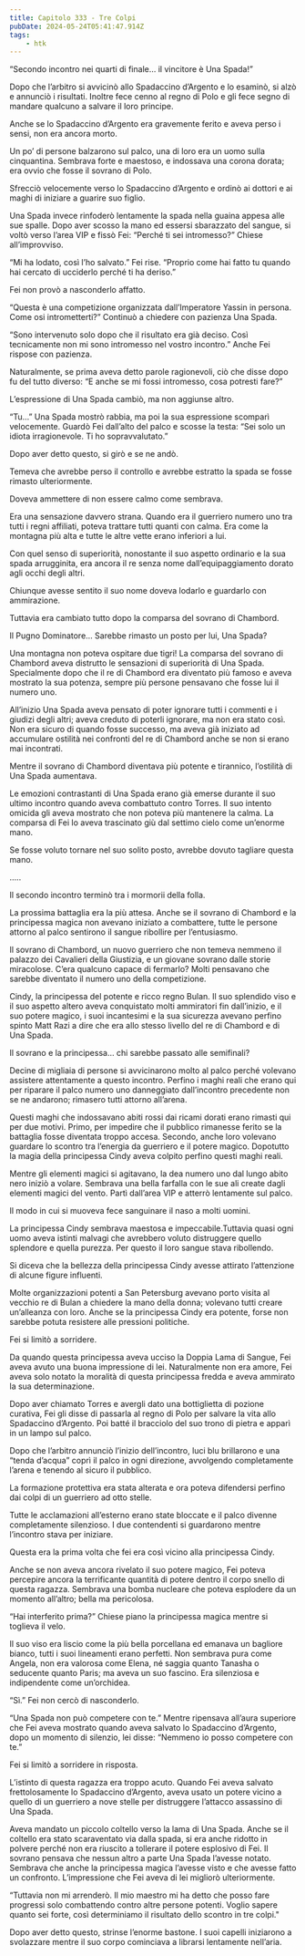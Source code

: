 ```yaml
---
title: Capitolo 333 - Tre Colpi
pubDate: 2024-05-24T05:41:47.914Z
tags:
    - htk
---
```


“Secondo incontro nei quarti di finale… il vincitore è Una Spada!”

Dopo che l’arbitro si avvicinò allo Spadaccino d’Argento e lo esaminò, si alzò e annunciò i risultati. Inoltre fece cenno al regno di Polo e gli fece segno di mandare qualcuno a salvare il loro principe.

Anche se lo Spadaccino d’Argento era gravemente ferito e aveva perso i sensi, non era ancora morto.

Un po’ di persone balzarono sul palco, una di loro era un uomo sulla cinquantina. Sembrava forte e maestoso, e indossava una corona dorata; era ovvio che fosse il sovrano di Polo.

Sfrecciò velocemente verso lo Spadaccino d’Argento e ordinò ai dottori e ai maghi di iniziare a guarire suo figlio.

Una Spada invece rinfoderò lentamente la spada nella guaina appesa alle sue spalle. Dopo aver scosso la mano ed essersi sbarazzato del sangue, si voltò verso l’area VIP e fissò Fei: “Perché ti sei intromesso?” Chiese all’improvviso.

“Mi ha lodato, così l’ho salvato.” Fei rise. “Proprio come hai fatto tu quando hai cercato di ucciderlo perché ti ha deriso.”

Fei non provò a nasconderlo affatto.

“Questa è una competizione organizzata dall’Imperatore Yassin in persona. Come osi intrometterti?” Continuò a chiedere con pazienza Una Spada.

“Sono intervenuto solo dopo che il risultato era già deciso. Così tecnicamente non mi sono intromesso nel vostro incontro.” Anche Fei rispose con pazienza.

Naturalmente, se prima aveva detto parole ragionevoli, ciò che disse dopo fu del tutto diverso: “E anche se mi fossi intromesso, cosa potresti fare?”

L’espressione di Una Spada cambiò, ma non aggiunse altro.

“Tu…” Una Spada mostrò rabbia, ma poi la sua espressione scomparì velocemente. Guardò Fei dall’alto del palco e scosse la testa: “Sei solo un idiota irragionevole. Ti ho sopravvalutato.”

Dopo aver detto questo, si girò e se ne andò.

Temeva che avrebbe perso il controllo e avrebbe estratto la spada se fosse rimasto ulteriormente.

Doveva ammettere di non essere calmo come sembrava.

Era una sensazione davvero strana. Quando era il guerriero numero uno tra tutti i regni affiliati, poteva trattare tutti quanti con calma. Era come la montagna più alta e tutte le altre vette erano inferiori a lui.

Con quel senso di superiorità, nonostante il suo aspetto ordinario e la sua spada arrugginita, era ancora il re senza nome dall’equipaggiamento dorato agli occhi degli altri.

Chiunque avesse sentito il suo nome doveva lodarlo e guardarlo con ammirazione.

Tuttavia era cambiato tutto dopo la comparsa del sovrano di Chambord.

Il Pugno Dominatore… Sarebbe rimasto un posto per lui, Una Spada?

Una montagna non poteva ospitare due tigri! La comparsa del sovrano di Chambord aveva distrutto le sensazioni di superiorità di Una Spada. Specialmente dopo che il re di Chambord era diventato più famoso e aveva mostrato la sua potenza, sempre più persone pensavano che fosse lui il numero uno.

All’inizio Una Spada aveva pensato di poter ignorare tutti i commenti e i giudizi degli altri; aveva creduto di poterli ignorare, ma non era stato così. Non era sicuro di quando fosse successo, ma aveva già iniziato ad accumulare ostilità nei confronti del re di Chambord anche se non si erano mai incontrati.

Mentre il sovrano di Chambord diventava più potente e tirannico, l’ostilità di Una Spada aumentava.

Le emozioni contrastanti di Una Spada erano già emerse durante il suo ultimo incontro quando aveva combattuto contro Torres. Il suo intento omicida gli aveva mostrato che non poteva più mantenere la calma. La comparsa di Fei lo aveva trascinato giù dal settimo cielo come un’enorme mano.

Se fosse voluto tornare nel suo solito posto, avrebbe dovuto tagliare questa mano.

…..

Il secondo incontro terminò tra i mormorii della folla.

La prossima battaglia era la più attesa. Anche se il sovrano di Chambord e la principessa magica non avevano iniziato a combattere, tutte le persone attorno al palco sentirono il sangue ribollire per l’entusiasmo.

Il sovrano di Chambord, un nuovo guerriero che non temeva nemmeno il palazzo dei Cavalieri della Giustizia, e un giovane sovrano dalle storie miracolose. C’era qualcuno capace di fermarlo? Molti pensavano che sarebbe diventato il numero uno della competizione.

Cindy, la principessa del potente e ricco regno Bulan. Il suo splendido viso e il suo aspetto altero aveva conquistato molti ammiratori fin dall’inizio, e il suo potere magico, i suoi incantesimi e la sua sicurezza avevano perfino spinto Matt Razi a dire che era allo stesso livello del re di Chambord e di Una Spada.

Il sovrano e la principessa… chi sarebbe passato alle semifinali?

Decine di migliaia di persone si avvicinarono molto al palco perché volevano assistere attentamente a questo incontro. Perfino i maghi reali che erano qui per riparare il palco numero uno danneggiato dall’incontro precedente non se ne andarono; rimasero tutti attorno all’arena.

Questi maghi che indossavano abiti rossi dai ricami dorati erano rimasti qui per due motivi. Primo, per impedire che il pubblico rimanesse ferito se la battaglia fosse diventata troppo accesa. Secondo, anche loro volevano guardare lo scontro tra l’energia da guerriero e il potere magico. Dopotutto la magia della principessa Cindy aveva colpito perfino questi maghi reali.

Mentre gli elementi magici si agitavano, la dea numero uno dal lungo abito nero iniziò a volare. Sembrava una bella farfalla con le sue ali create dagli elementi magici del vento. Partì dall’area VIP e atterrò lentamente sul palco.

Il modo in cui si muoveva fece sanguinare il naso a molti uomini.

La principessa Cindy sembrava maestosa e impeccabile.Tuttavia quasi ogni uomo aveva istinti malvagi che avrebbero voluto distruggere quello splendore e quella purezza. Per questo il loro sangue stava ribollendo.

Si diceva che la bellezza della principessa Cindy avesse attirato l’attenzione di alcune figure influenti.

Molte organizzazioni potenti a San Petersburg avevano porto visita al vecchio re di Bulan a chiedere la mano della donna; volevano tutti creare un’alleanza con loro. Anche se la principessa Cindy era potente, forse non sarebbe potuta resistere alle pressioni politiche.

Fei si limitò a sorridere.

Da quando questa principessa aveva ucciso la Doppia Lama di Sangue, Fei aveva avuto una buona impressione di lei. Naturalmente non era amore, Fei aveva solo notato la moralità di questa principessa fredda e aveva ammirato la sua determinazione.

Dopo aver chiamato Torres e avergli dato una bottiglietta di pozione curativa, Fei gli disse di passarla al regno di Polo per salvare la vita allo Spadaccino d’Argento. Poi batté il bracciolo del suo trono di pietra e apparì in un lampo sul palco.

Dopo che l’arbitro annunciò l’inizio dell’incontro, luci blu brillarono e una “tenda d’acqua” coprì il palco in ogni direzione, avvolgendo completamente l’arena e tenendo al sicuro il pubblico.

La formazione protettiva era stata alterata e ora poteva difendersi perfino dai colpi di un guerriero ad otto stelle.

Tutte le acclamazioni all’esterno erano state bloccate e il palco divenne completamente silenzioso. I due contendenti si guardarono mentre l’incontro stava per iniziare.

Questa era la prima volta che fei era così vicino alla principessa Cindy.

Anche se non aveva ancora rivelato il suo potere magico, Fei poteva percepire ancora la terrificante quantità di potere dentro il corpo snello di questa ragazza. Sembrava una bomba nucleare che poteva esplodere da un momento all’altro; bella ma pericolosa.

“Hai interferito prima?” Chiese piano la principessa magica mentre si toglieva il velo.

Il suo viso era liscio come la più bella porcellana ed emanava un bagliore bianco, tutti i suoi lineamenti erano perfetti. Non sembrava pura come Angela, non era valorosa come Elena, né saggia quanto Tanasha o seducente quanto Paris; ma aveva un suo fascino. Era silenziosa e indipendente come un’orchidea.

“Sì.” Fei non cercò di nasconderlo.

“Una Spada non può competere con te.” Mentre ripensava all’aura superiore che Fei aveva mostrato quando aveva salvato lo Spadaccino d’Argento, dopo un momento di silenzio, lei disse: “Nemmeno io posso competere con te.”

Fei si limitò a sorridere in risposta.

L’istinto di questa ragazza era troppo acuto. Quando Fei aveva salvato frettolosamente lo Spadaccino d’Argento, aveva usato un potere vicino a quello di un guerriero a nove stelle per distruggere l’attacco assassino di Una Spada.

Aveva mandato un piccolo coltello verso la lama di Una Spada. Anche se il coltello era stato scaraventato via dalla spada, si era anche ridotto in polvere perché non era riuscito a tollerare il potere esplosivo di Fei. Il sovrano pensava che nessun altro a parte Una Spada l’avesse notato. Sembrava che anche la principessa magica l’avesse visto e che avesse fatto un confronto. L’impressione che Fei aveva di lei migliorò ulteriormente.

“Tuttavia non mi arrenderò. Il mio maestro mi ha detto che posso fare progressi solo combattendo contro altre persone potenti. Voglio sapere quanto sei forte, così determiniamo il risultato dello scontro in tre colpi."

Dopo aver detto questo, strinse l’enorme bastone. I suoi capelli iniziarono a svolazzare mentre il suo corpo cominciava a librarsi lentamente nell’aria.



